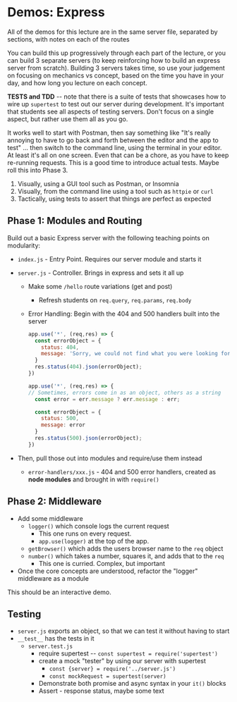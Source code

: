 # Demos: Express

All of the demos for this lecture are in the same server file, separated by sections, with notes on each of the routes

You can build this up progressively through each part of the lecture, or you can build 3 separate servers (to keep reinforcing how to build an express server from scratch). Building 3 servers takes time, so use your judgement on focusing on mechanics vs concept, based on the time you have in your day, and how long you lecture on each concept.

**TESTS and TDD** -- note that there is a suite of tests that showcases how to wire up `supertest` to test out our server during development. It's important that students see all aspects of testing servers. Don't focus on a single aspect, but rather use them all as you go.

It works well to start with Postman, then say something like "It's really annoying to have to go back and forth between the editor and the app to test" ... then switch to the command line, using the terminal in your editor. At least it's all on one screen. Even that can be a chore, as you have to keep re-running requests. This is a good time to introduce actual tests. Maybe roll this into Phase 3.

1. Visually, using a GUI tool such as Postman, or Insomnia
1. Visually, from the command line using a tool such as `httpie` or `curl`
1. Tactically, using tests to assert that things are perfect as expected

## Phase 1: Modules and Routing

Build out a basic Express server with the following teaching points on modularity:

- `index.js` - Entry Point. Requires our server module and starts it
- `server.js` - Controller. Brings in express and sets it all up
  - Make some `/hello` route variations (get and post)
    - Refresh students on `req.query`, `req.params`, `req.body`
  - Error Handling: Begin with the 404 and 500 handlers built into the server

    ```javascript
    app.use('*', (req,res) => {
      const errorObject = {
        status: 404,
        message: 'Sorry, we could not find what you were looking for'
      }
      res.status(404).json(errorObject);
    })

    app.use('*', (req,res) => {
    // Sometimes, errors come in as an object, others as a string
      const error = err.message ? err.message : err;

      const errorObject = {
        status: 500,
        message: error
      }
      res.status(500).json(errorObject);
    })
    ```

- Then, pull those out into modules and require/use them instead
  - `error-handlers/xxx.js` - 404 and 500 error handlers, created as **node modules** and brought in with `require()`

## Phase 2: Middleware

- Add some middleware
  - `logger()` which console logs the current request
    - This one runs on every request.
    - `app.use(logger)` at the top of the app.
  - `getBrowser()` which adds the users browser name to the `req` object
  - `number()` which takes a number, squares it, and adds that to the `req`
    - This one is curried. Complex, but important
- Once the core concepts are understood, refactor the "logger" middleware as a module

This should be an interactive demo.

## Testing

- `server.js` exports an object, so that we can test it without having to start
- `__test__` has the tests in it
  - `server.test.js`
    - require supertest -- `const supertest = require('supertest')`
    - create a mock "tester" by using our server with supertest
      - `const {server} = require('../server.js')`
      - `const mockRequest = supertest(server)`
    - Demonstrate both promise and async syntax in your `it()` blocks
    - Assert - response status, maybe some text
